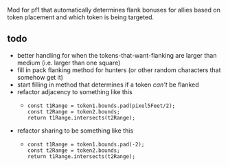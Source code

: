 Mod for pf1 that automatically determines flank bonuses for allies based on token placement and which token is being targeted.

## todo
- better handling for when the tokens-that-want-flanking are larger than medium (i.e. larger than one square)
- fill in pack flanking method for hunters (or other random characters that somehow get it)
- start filling in method that determines if a token _can't_ be flanked
- refactor adjacency to something like this
  - ```
    const t1Range = token1.bounds.pad(pixel5Feet/2);
    const t2Range = token2.bounds;
    return t1Range.intersects(t2Range);
    ```
- refactor sharing to be something like this
  - ```
    const t1Range = token1.bounds.pad(-2);
    const t2Range = token2.bounds;
    return t1Range.intersects(t2Range);
    ```